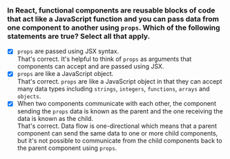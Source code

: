 ### In React, functional components are reusable blocks of code that act like a JavaScript function and you can pass data from one component to another using `props`. Which of the following statements are true? Select all that apply.

- [x] `props` are passed using JSX syntax. <br>
      That's correct. It's helpful to think of `props` as arguments that components can accept and are passed using JSX.
- [x] `props` are like a JavaScript object. <br>
      That's correct. `props` are like a JavaScript object in that they can accept many data types including `strings`, `integers`, `functions`, `arrays` and `objects`.
- [x] When two components communicate with each other, the component sending the `props` data is known as the parent and the one receiving the data is known as the child. <br>
      That's correct. Data flow is one-directional which means that a parent component can send the same data to one or more child components, but it's not possible to communicate from the child components back to the parent component using `props`.
